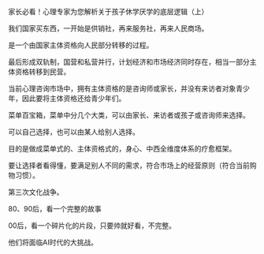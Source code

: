 家长必看！心理专家为您解析关于孩子休学厌学的底层逻辑（上）



我们国家买东西，一开始是供销社，再来服务社，再来人民商场。

是一个由国家主体资格向人民部分转移的过程。

最后形成双轨制，国营和私营并行，计划经济和市场经济同时存在，相当一部分主体资格转移到民营。



当前心理咨询市场中，拥有主体资格的是咨询师或家长，并没有来访者对象青少年，因此要将主体资格还给青少年们。

菜单百宝箱，菜单中分几个大类，可以由家长、来访者或孩子或咨询师来选择。

可以自己选择，也可以由某人给别人选择。

目的是做成菜单式的、主体资格式的，身心、中西全维度体系的疗愈框架。

要让选择者看得懂，要满足别人不同的需求，符合市场上的经营原则（符合当前购物习惯）。



第三次文化战争。

80、90后，看一个完整的故事

00后，看一个碎片化的片段，只要帅就好看，不完整。

他们将面临AI时代的大挑战。












